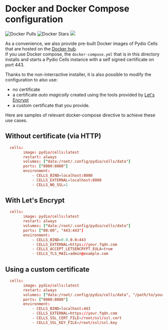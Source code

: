 # Docker and Docker Compose configuration

![Docker Pulls](https://img.shields.io/docker/pulls/pydio/cells.svg)
![Docker Stars](https://img.shields.io/docker/stars/pydio/cells.svg)
![](https://images.microbadger.com/badges/image/pydio/cells.svg)

As a convenience, we also provide pre-built Docker images of Pydio Cells that are hosted on the [Docker hub](https://hub.docker.com/r/pydio/cells).  
If you use Docker compose, the `docker-compose.yml` that is in this directory installs and starts a Pydio Cells instance with a self signed certificate on port 443.

Thanks to the non-interractive installer, it is also possible to modify the configuration to also use:

- no certificate
- a certificate _auto magically_ created using the tools provided by [Let's Encrypt](https://letsencrypt.org/)
- a custom certificate that you provide.

Here are samples of relevant docker-compose directive to achieve these use cases.

## Without certificate (via HTTP)

```conf
  cells:
        image: pydio/cells:latest
        restart: always
        volumes: ["data:/root/.config/pydio/cells/data"]
        ports: ["8080:8080"]
        environment:
            - CELLS_BIND=localhost:8080
            - CELLS_EXTERNAL=localhost:8080
            - CELLS_NO_SSL=1
```

## With Let's Encrypt

```conf
  cells:
        image: pydio/cells:latest
        restart: always
        volumes: ["data:/root/.config/pydio/cells/data"]
        ports: ["80:80", "443:443"]
        environment:
            - CELLS_BIND=0.0.0.0:443
            - CELLS_EXTERNAL=https://your.fqdn.com
            - CELLS_ACCEPT_LETSENCRYPT_EULA=true
            - CELLS_TLS_MAIL=admin@example.com
```

## Using a custom certificate

```conf
  cells:
        image: pydio/cells:latest
        restart: always
        volumes: ["data:/root/.config/pydio/cells/data", "/path/to/your/ssl.cert:/root/ssl/ssl.cert", "/path/to/your/ssl.key:/root/ssl/ssl.key"]
        ports: ["8080:8080"]
        environment:
            - CELLS_BIND=localhost:443
            - CELLS_EXTERNAL=https://your.fqdn.com
            - CELLS_SSL_CERT_FILE=/root/ssl/ssl.cert
            - CELLS_SSL_KEY_FILE=/root/ssl/ssl.key
```